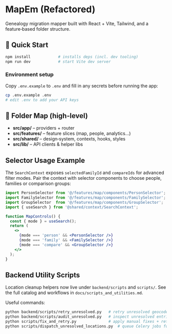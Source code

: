 # MapEm (Refactored)

Genealogy migration mapper built with React + Vite, Tailwind, and a feature‑based folder structure.

## 🚀 Quick Start
```bash
npm install            # installs deps (incl. dev tooling)
npm run dev            # start Vite dev server
```

### Environment setup
Copy `.env.example` to `.env` and fill in any secrets before running the app:

```bash
cp .env.example .env
# edit .env to add your API keys
```

## 📂 Folder Map (high‑level)
- **src/app/** – providers + router
- **src/features/** – feature slices (map, people, analytics…)
- **src/shared/** – design‑system, contexts, hooks, styles
- **src/lib/** – API clients & helper libs

## Selector Usage Example

The `SearchContext` exposes `selectedFamilyId` and `compareIds` for advanced
filter modes. Pair the context with selector components to choose people,
families or comparison groups:

```jsx
import PersonSelector from '@/features/map/components/PersonSelector';
import FamilySelector from '@/features/map/components/FamilySelector';
import GroupSelector  from '@/features/map/components/GroupSelector';
import { useSearch } from '@shared/context/SearchContext';

function MapControls() {
  const { mode } = useSearch();
  return (
    <>
      {mode === 'person' && <PersonSelector />}
      {mode === 'family' && <FamilySelector />}
      {mode === 'compare' && <GroupSelector />}
    </>
  );
}
```

## Backend Utility Scripts

Location cleanup helpers now live under `backend/scripts` and `scripts/`. See the full catalog and workflows in `docs/scripts_and_utilities.md`.

Useful commands:

```bash
python backend/scripts/retry_unresolved.py   # retry unresolved geocodes
python backend/scripts/audit_unresolved.py   # inspect unresolved entries
python scripts/fix_and_retry.py              # apply manual fixes + retry with backups
python scripts/dispatch_unresolved_locations.py  # queue Celery jobs for unresolved
```
